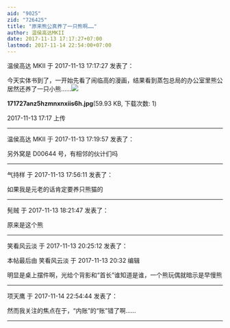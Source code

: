 ```yaml
---
aid: "9025"
zid: "726425"
title: "原来熊公真养了一只熊啊……"
author: 温侯高达MKII
date: 2017-11-13 17:17:27+07:00
lastmod: 2017-11-14 22:54:00+07:00
---
```


温侯高达 MKII 于 2017-11-13 17:17:27 发表了：

今天实体书到了，一开始先看了闹临高的漫画，结果看到蒸包总局的办公室里熊公居然还养了一只小熊……![](/9025/171727anz5hzmnxnxiis6h.jpg)

**171727anz5hzmnxnxiis6h.jpg**(59.93 KB, 下载次数: 1)

2017-11-13 17:17 上传

---

温侯高达 MKII 于 2017-11-13 17:19:57 发表了：

另外窝是 D00644 号，有相邻的伙计们吗

---

气持样 于 2017-11-13 17:56:11 发表了：

如果我是元老的话肯定要养只熊猫的

---

髡贼 于 2017-11-13 18:21:47 发表了：

原来是这个熊

---

笑看风云淡 于 2017-11-13 20:25:12 发表了：

本帖最后由 笑看风云淡 于 2017-11-13 20:32 编辑

明显是桌上摆件啊，光给个背影和“首长”谁知道是谁，一个熊玩偶就暗示是早慢熊

---

项天鹰 于 2017-11-14 22:54:44 发表了：

然而我关注的焦点在于，“内账”的“账”错了啊……

---
